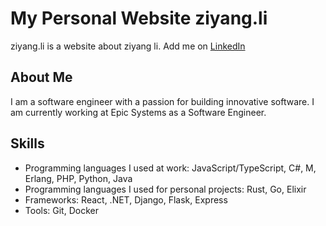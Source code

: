 # My Personal Website ziyang.li
ziyang.li is a website about ziyang li. Add me on [LinkedIn](https://www.linkedin.com/in/ziyangg/)

## About Me
I am a software engineer with a passion for building innovative software. I am currently working at Epic Systems as a Software Engineer.

## Skills
- Programming languages I used at work: JavaScript/TypeScript, C#, M, Erlang, PHP, Python, Java
- Programming languages I used for personal projects: Rust, Go, Elixir
- Frameworks: React, .NET, Django, Flask, Express
- Tools: Git, Docker
